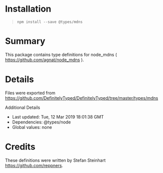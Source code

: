 # Installation
> `npm install --save @types/mdns`

# Summary
This package contains type definitions for node_mdns ( https://github.com/agnat/node_mdns ).

# Details
Files were exported from https://github.com/DefinitelyTyped/DefinitelyTyped/tree/master/types/mdns

Additional Details
 * Last updated: Tue, 12 Mar 2019 18:01:38 GMT
 * Dependencies: @types/node
 * Global values: none

# Credits
These definitions were written by Stefan Steinhart <https://github.com/reppners>.
